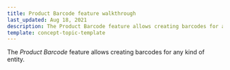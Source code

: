 ```yaml
---
title: Product Barcode feature walkthrough
last_updated: Aug 18, 2021
description: The Product Barcode feature allows creating barcodes for any kind of entity.
template: concept-topic-template
---
```


The _Product Barcode_ feature allows creating barcodes for any kind of entity.

<!--
To learn more about the feature and to find out how end users use it, see [Product Barcode feature overview](https://documentation.spryker.com/docs/product-barcode-feature-overview) for business users.
-->
